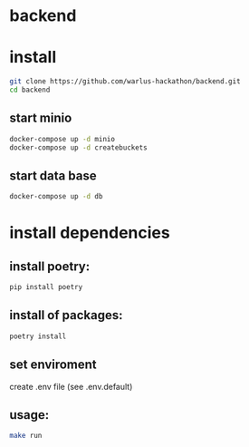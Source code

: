 # backend

# install
```bash
git clone https://github.com/warlus-hackathon/backend.git
cd backend
```

## start minio
```bash
docker-compose up -d minio
docker-compose up -d createbuckets
```
## start data base
```bash
docker-compose up -d db
```

# install dependencies

## install poetry:

```bash
pip install poetry
```
## install of packages:

```bash
poetry install
```

## set enviroment

create .env file (see .env.default)

## usage:

```bash
make run
```
